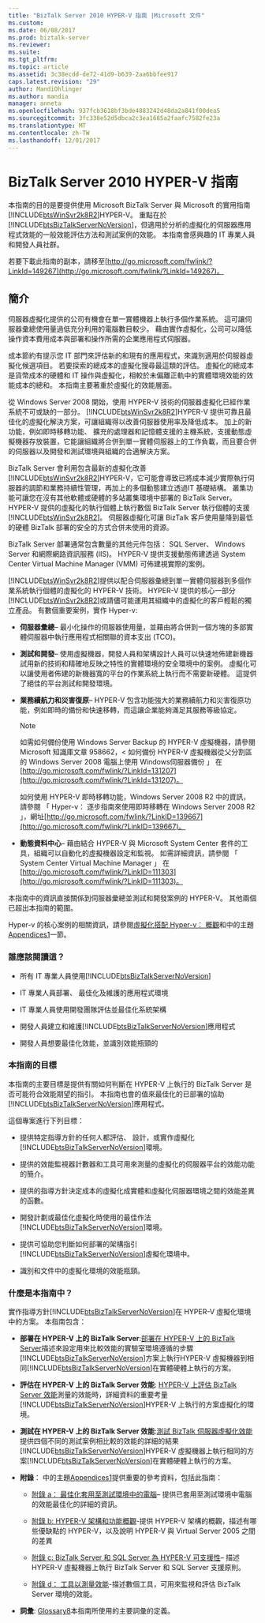```yaml
---
title: "BizTalk Server 2010 HYPER-V 指南 |Microsoft 文件"
ms.custom: 
ms.date: 06/08/2017
ms.prod: biztalk-server
ms.reviewer: 
ms.suite: 
ms.tgt_pltfrm: 
ms.topic: article
ms.assetid: 3c38ecdd-de72-41d9-b639-2aa6bbfee917
caps.latest.revision: "29"
author: MandiOhlinger
ms.author: mandia
manager: anneta
ms.openlocfilehash: 937fcb3618bf3bde4883242d48da2a841f00dea5
ms.sourcegitcommit: 3fc338e52d5dbca2c3ea1685a2faafc7582fe23a
ms.translationtype: MT
ms.contentlocale: zh-TW
ms.lasthandoff: 12/01/2017
---
```

# <a name="biztalk-server-2010-hyper-v-guide"></a>BizTalk Server 2010 HYPER-V 指南
本指南的目的是要提供使用 Microsoft BizTalk Server 與 Microsoft 的實用指南[!INCLUDE[btsWinSvr2k8R2](../includes/btswinsvr2k8r2-md.md)]HYPER-V。 重點在於[!INCLUDE[btsBizTalkServerNoVersion](../includes/btsbiztalkservernoversion-md.md)]，但適用於分析的虛擬化的伺服器應用程式效能的一般效能評估方法和測試案例的效能。 本指南會感興趣的 IT 專業人員和開發人員社群。  
  
 若要下載此指南的副本，請移至[http://go.microsoft.com/fwlink/?LinkId=149267](http://go.microsoft.com/fwlink/?LinkId=149267)。  
  
## <a name="introduction"></a>簡介  
 伺服器虛擬化提供的公司有機會在單一實體機器上執行多個作業系統。 這可讓伺服器彚總使用量過低充分利用的電腦數目較少。 藉由實作虛擬化，公司可以降低操作資本費用成本與部署和操作所需的企業應用程式伺服器。  
  
 成本節約有提示您 IT 部門來評估新的和現有的應用程式，來識別適用於伺服器虛擬化候選項目。 若要探索的總成本的虛擬化搜尋最這類的評估。 虛擬化的總成本是貨幣成本的硬體和 IT 操作與虛擬化，相較於未偏離正軌中的實體環境效能的效能成本的總和。 本指南主要著重於虛擬化的效能層面。  
  
 從 Windows Server 2008 開始，使用 HYPER-V 技術的伺服器虛擬化已經作業系統不可或缺的一部分。 [!INCLUDE[btsWinSvr2k8R2](../includes/btswinsvr2k8r2-md.md)]HYPER-V 提供可靠且最佳化的虛擬化解決方案，可讓組織得以改善伺服器使用率及降低成本。 加上的新功能，例如即時移轉功能、 擴充的處理器和記憶體支援的主機系統，支援動態虛擬機器存放裝置，它能讓組織將合併到單一實體伺服器上的工作負載，而且要合併的伺服器以及開發和測試環境與組織的合適解決方案。  
  
 BizTalk Server 會利用包含最新的虛擬化改善[!INCLUDE[btsWinSvr2k8R2](../includes/btswinsvr2k8r2-md.md)]HYPER-V，它可能會導致已將成本減少實際執行伺服器的調節和業務持續性管理，再加上的多個動態建立透過IT 基礎結構。 叢集功能可讓您在沒有其他軟體或硬體的多站叢集環境中部署的 BizTalk Server。 HYPER-V 提供的虛擬化的執行個體上執行數個 BizTalk Server 執行個體的支援[!INCLUDE[btsWinSvr2k8R2](../includes/btswinsvr2k8r2-md.md)]。 伺服器虛擬化可讓 BizTalk 客戶使用量降到最低的硬體 BizTalk 部署的安全的方式合併未使用的資源。  
  
 BizTalk Server 部署通常包含數量的其他元件包括： SQL Server、 Windows Server 和網際網路資訊服務 (IIS)。 HYPER-V 提供支援動態佈建透過 System Center Virtual Machine Manager (VMM) 可佈建視實際的案例。  
  
 [!INCLUDE[btsWinSvr2k8R2](../includes/btswinsvr2k8r2-md.md)]提供以配合伺服器彙總到單一實體伺服器到多個作業系統執行個體的虛擬化的 HYPER-V 技術。 HYPER-V 提供的核心一部分[!INCLUDE[btsWinSvr2k8R2](../includes/btswinsvr2k8r2-md.md)]或請儘可能運用其組織中的虛擬化的客戶輕鬆的獨立產品。 有數個重要案例，實作 Hyper-v:  
  
-   **伺服器彙總**– 最小化操作的伺服器使用量，並藉由將合併到一個方塊的多部實體伺服器中執行應用程式相關聯的資本支出 (TCO)。  
  
-   **測試和開發**– 使用虛擬機器，開發人員和架構設計人員可以快速地佈建新機器試用新的技術和精確地反映之特性的實體環境的安全環境中的案例。 虛擬化可以讓使用者佈建的新機器寬的平台的作業系統上執行而不需要新硬體。 這提供了絕佳的平台測試和開發環境。  
  
-   **業務續航力和災害復原**– HYPER-V 包含功能強大的業務續航力和災害復原功能，例如即時的備份和快速移轉，而這讓企業能夠滿足其服務等級協定。  
  
    > [!NOTE]  
    >  如需如何備份使用 Windows Server Backup 的 HYPER-V 虛擬機器，請參閱 Microsoft 知識庫文章 958662，< 如何備份 HYPER-V 虛擬機器從父分割區的 Windows Server 2008 電腦上使用 Windows伺服器備份 」 在[http://go.microsoft.com/fwlink/?LinkId=131207](http://go.microsoft.com/fwlink/?LinkId=131207)。  
    >   
    >  如何使用 HYPER-V 即時移轉功能，Windows Server 2008 R2 中的資訊，請參閱 「 Hyper-v： 逐步指南來使用即時移轉在 Windows Server 2008 R2 」，網址[http://go.microsoft.com/fwlink/?LinkID=139667](http://go.microsoft.com/fwlink/?LinkID=139667)。  
  
-   **動態資料中心**– 藉由結合 HYPER-V 與 Microsoft System Center 套件的工具，組織可以自動化的虛擬機器設定和監視。 如需詳細資訊，請參閱 「 System Center Virtual Machine Manager 」 在[http://go.microsoft.com/fwlink/?LinkID=111303](http://go.microsoft.com/fwlink/?LinkID=111303)。  
  
 本指南中的資訊直接關係到伺服器彙總並測試和開發案例的 HYPER-V。 其他兩個已超出本指南的範圍。  
  
 Hyper-v 的核心案例的相關資訊，請參閱[虛擬化搭配 Hyper-v： 概觀](http://go.microsoft.com/fwlink/?LinkID=202438)和中的主題[Appendices1](../technical-guides/appendices1.md)一節。  
  
### <a name="who-should-read-this"></a>誰應該閱讀這？  
  
-   所有 IT 專業人員使用[!INCLUDE[btsBizTalkServerNoVersion](../includes/btsbiztalkservernoversion-md.md)]  
  
-   IT 專業人員部署、 最佳化及維護的應用程式環境  
  
-   IT 專業人員使用開發團隊評估並最佳化系統架構  
  
-   開發人員建立和維護[!INCLUDE[btsBizTalkServerNoVersion](../includes/btsbiztalkservernoversion-md.md)]應用程式  
  
-   開發人員想要最佳化效能，並識別效能瓶頸的  
  
### <a name="goals-of-this-guide"></a>本指南的目標  
 本指南的主要目標是提供有關如何判斷在 HYPER-V 上執行的 BizTalk Server 是否可能符合效能期望的指引。 本指南也會的值來最佳化的已部署的協助[!INCLUDE[btsBizTalkServerNoVersion](../includes/btsbiztalkservernoversion-md.md)]應用程式。  
  
 這個專案進行下列目標：  
  
-   提供特定指導方針的任何人都評估、 設計，或實作虛擬化[!INCLUDE[btsBizTalkServerNoVersion](../includes/btsbiztalkservernoversion-md.md)]環境。  
  
-   提供的效能監視器計數器和工具可用來測量的虛擬化的伺服器平台的效能功能的簡介。  
  
-   提供的指導方針決定成本的虛擬化成實體和虛擬化伺服器環境之間的效能差異的函數。  
  
-   開發計劃或最佳化虛擬化時使用的最佳作法[!INCLUDE[btsBizTalkServerNoVersion](../includes/btsbiztalkservernoversion-md.md)]環境。  
  
-   提供可協助您判斷如何部署的架構指引[!INCLUDE[btsBizTalkServerNoVersion](../includes/btsbiztalkservernoversion-md.md)]虛擬化環境中。  
  
-   識別和文件中的虛擬化環境的效能瓶頸。  
  
### <a name="whats-in-this-guide"></a>什麼是本指南中？  
 實作指導方針[!INCLUDE[btsBizTalkServerNoVersion](../includes/btsbiztalkservernoversion-md.md)]在 HYPER-V 虛擬化環境中的方案。 本指南包含：  
  
-   **部署在 HYPER-V 上的 BizTalk Server**:[部署在 HYPER-V 上的 BizTalk Server](../technical-guides/deploying-biztalk-server-on-hyper-v.md)描述來設定用來比較效能的實驗室環境遵循的步驟[!INCLUDE[btsBizTalkServerNoVersion](../includes/btsbiztalkservernoversion-md.md)]方案上執行HYPER-V 虛擬機器到相同[!INCLUDE[btsBizTalkServerNoVersion](../includes/btsbiztalkservernoversion-md.md)]在實體硬體上執行的方案。  
  
-   **評估在 HYPER-V 上的 BizTalk Server 效能**: [HYPER-V 上評估 BizTalk Server 效能](../technical-guides/evaluating-biztalk-server-performance-on-hyper-v.md)測量的效能時，詳細資料的重要考量[!INCLUDE[btsBizTalkServerNoVersion](../includes/btsbiztalkservernoversion-md.md)]HYPER-V 上執行的方案虛擬化的環境。  
  
-   **測試在 HYPER-V 上的 BizTalk Server 效能**:[測試 BizTalk 伺服器虛擬化效能](../technical-guides/testing-biztalk-server-virtualization-performance.md)提供四個不同的測試案例相比較的效能的詳細的結果[!INCLUDE[btsBizTalkServerNoVersion](../includes/btsbiztalkservernoversion-md.md)]HYPER-V 虛擬機器上執行相同的方案[!INCLUDE[btsBizTalkServerNoVersion](../includes/btsbiztalkservernoversion-md.md)]在實體硬體上執行的方案。  
  
-   **附錄**： 中的主題[Appendices1](../technical-guides/appendices1.md)提供重要的參考資料，包括此指南：  
  
    -   [附錄 a： 最佳化套用至測試環境中的電腦](../technical-guides/appendix-a-optimizations-applied-to-computers-in-test-environment.md)– 提供已套用至測試環境中電腦的效能最佳化的詳細的資訊。  
  
    -   [附錄 b: HYPER-V 架構和功能概觀](../technical-guides/appendix-b-hyper-v-architecture-and-feature-overview.md)-提供 HYPER-V 架構的概觀，描述有哪些優缺點的 HYPER-V，以及說明 HYPER-V 與 Virtual Server 2005 之間的差異  
  
    -   [附錄 c: BizTalk Server 和 SQL Server 為 HYPER-V 可支援性](../technical-guides/appendix-c-biztalk-server-and-sql-server-hyper-v-supportability.md)– 描述 HYPER-V 虛擬機器上執行 BizTalk Server 和 SQL Server 支援原則。  
  
    -   [附錄 d： 工具以測量效能](../technical-guides/appendix-d-tools-for-measuring-performance.md)-描述數個工具，可用來監視和評估 BizTalk Server 環境的效能。  
  
-   **詞彙**: [Glossary8](../technical-guides/glossary8.md)本指南所使用的主要詞彙的定義。